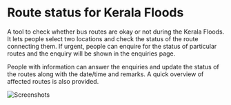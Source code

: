Route status for Kerala Floods
=================

A tool to check whether bus routes are okay or not during the Kerala Floods. It lets people select two locations and check the status of the route connecting them. If urgent, people can enquire for the status of particular routes and the enquiry will be shown in the enquiries page.

People with information can answer the enquiries and update the status of the routes along with the date/time and remarks. A quick overview of affected routes is also provided.

![Screenshots](https://raw.githubusercontent.com/AnandBaburajan/Route-Status-for-Kerala-Floods/master/app/screenshots.png)

